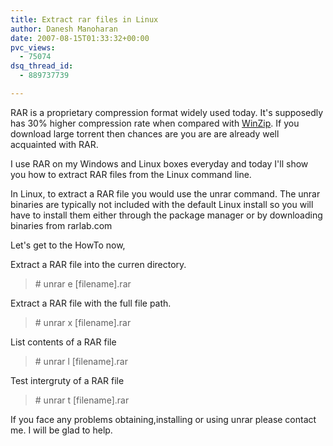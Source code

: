 ```yaml
---
title: Extract rar files in Linux
author: Danesh Manoharan
date: 2007-08-15T01:33:32+00:00
pvc_views:
  - 75074
dsq_thread_id:
  - 889737739

---
```

RAR is a proprietary compression format widely used today. It's supposedly has 30% higher compression rate when compared with [WinZip][1]. If you download large torrent then chances are you are are already well acquainted with RAR.

I use RAR on my Windows and Linux boxes everyday and today I'll show you how to extract RAR files from the Linux command line.

In Linux, to extract a RAR file you would use the unrar command. The unrar binaries are typically not included with the default Linux install so you will have to install them either through the package manager or by downloading binaries from rarlab.com

Let's get to the HowTo now,

Extract a RAR file into the curren directory.

> \# unrar e [filename].rar

Extract a RAR file with the full file path.

> \# unrar x [filename].rar

List contents of a RAR file

> \# unrar l [filename].rar

Test intergruty of a RAR file

> \# unrar t [filename].rar

If you face any problems obtaining,installing or using unrar please contact me. I will be glad to help.

 [1]: http://www.winzip.com/index.htm